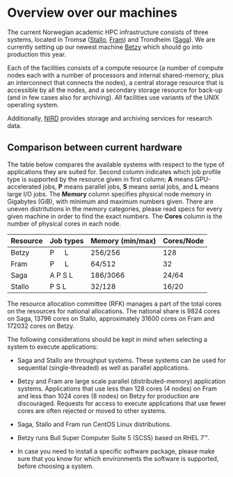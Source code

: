 # Overview over our machines
The current Norwegian academic HPC infrastructure consists of three systems, located in Tromsø ([Stallo](http://hpc-uit.readthedocs.io), [Fram](/quick/fram.md)) and Trondheim ([Saga](/quick/saga.md)).
We are currently setting up our newest machine [Betzy](/quick/betzy.md) which should go into production this year.

Each of the facilities consists of a compute resource (a number of compute nodes each with a number of processors and internal shared-memory, plus an interconnect that connects the nodes), a central storage resource that is accessible by all the nodes, and a secondary storage resource for back-up (and in few cases also for archiving). All facilities use variants of the UNIX operating system.

Additionally, [NIRD](storage/nird.md) provides storage and archiving services for research data.

## Comparison between current hardware

The table below compares the available systems with respect to the type of applications they are suited for. Second column indicates which job profile type is supported by the resource given in first column; **A** means GPU-accelerated jobs, **P** means parallel jobs, **S** means serial jobs, and **L** means large I/O jobs. 
The **Memory** column specifies physical node memory in Gigabytes (GiB), with minimum and maximum numbers given. There are uneven distritutions in the memory categories, please read specs for every given machine in order to find the exact numbers. The **Cores** column is the number of physical cores in each node.

|Resource |	Job types |	Memory (min/max) |	Cores/Node |
| :------------- | :------------- | :------------- | :------------- |
| Betzy |	P&ensp;&ensp;&ensp;L |	256/256 |	128 |
| Fram |	P&ensp;&ensp;&ensp;L |	64/512 |	32 |
| Saga |    A   P   S   L | 186/3066 |  24/64 |
| Stallo |	P   S   L |	32/128 |	16/20 |



The resource allocation committee (RFK) manages a part of the total cores on the resources for national allocations. The national share is 9824 cores on Saga, 13796 cores on Stallo, approximately 31600 cores on Fram and 172032 cores on Betzy.

The following considerations should be kept in mind when selecting a system to execute applications:

* Saga and Stallo are throughput systems. These systems can be used for sequential (single-threaded) as well as parallel applications.

* Betzy and Fram are large scale parallel (distributed-memory) application systems.
Applications that use less than 128 cores (4 nodes) on Fram and less than 1024 cores (8 nodes) on Betzy for production are discouraged.
Requests for access to execute applications that use fewer cores are often rejected or moved to other systems.

* Saga, Stallo and Fram run CentOS Linux distributions.

* Betzy runs Bull Super Computer Suite 5 (SCS5) based on RHEL 7™.

* In case you need to install a specific software package, please make sure that you know for which environments the software is supported, before choosing a system.
